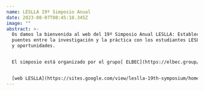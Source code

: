 ```yaml
---
name: LESLLA 19º Simposio Anual
date: 2023-08-07T08:45:18.345Z
image: ""
abstract: >-
  Os damos la bienvenida al web del 19º Simposio Anual LESLLA: Establecer
  puentes entre la investigación y la práctica con los estudiantes LESLLA: retos
  y oportunidades.


  El simposio está organizado por el grupo[ ELBEC](https://elbec.group/) de la Universitat Autònoma de Barcelona y tendrá lugar en Barcelona los días 7-9 de septiembre de 2023. Se trata de un simposio híbrido que cuenta con dos días, 7 y 8 de septiembre, en modalidad presencial y un día, 9 de septiembre, que se hará en modalidad virtual. La sede del simposio será la[ Residència d’investigadors](https://www.residencia-investigadors.es/) en Barcelona.


  [w﻿eb LESLLA](https://sites.google.com/view/leslla-19th-symposium/home/inicio?authuser=0)
---
```

